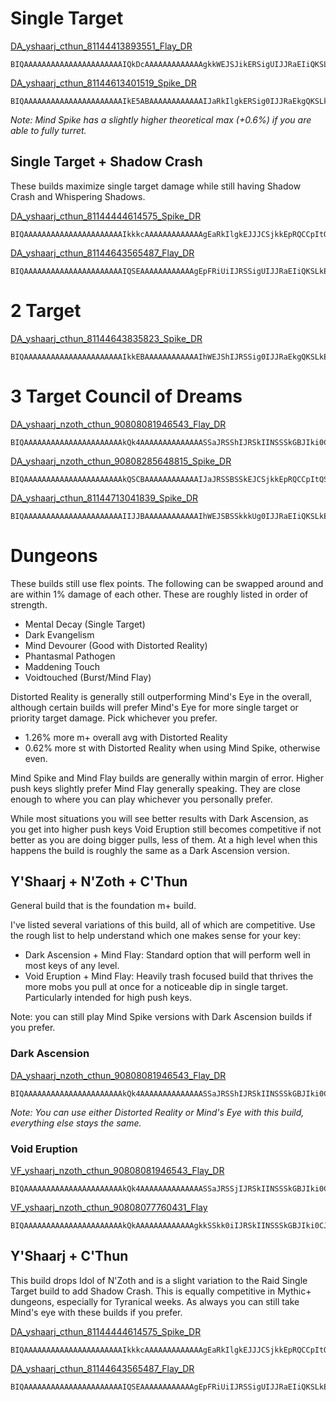 # Single Target
[DA_yshaarj_cthun_81144413893551_Flay_DR](<https://www.wowhead.com/ptr-2/talent-calc/priest/shadow/DAREEAVFEERUFEKFSKEQCBQNVRFQUFSlVFghBBE>)
```
BIQAAAAAAAAAAAAAAAAAAAAAAIQkDcAAAAAAAAAAAAAgkkWEJSJikERSigUIJJRaEIiQKSLkEUgA
```

[DA_yshaarj_cthun_81144613401519_Spike_DR](<https://www.wowhead.com/ptr-2/talent-calc/priest/shadow/DAREEAFUEERUVEKFSKEQCFQNVRFQVFGGVFghBBE>)
```
BIQAAAAAAAAAAAAAAAAAAAAAAIkE5ABAAAAAAAAAAAAIJaRkIlgkERSig0IJJRaEkgQKSLkEASA
```

*Note: Mind Spike has a slightly higher theoretical max (+0.6%) if you are able to fully turret.*
## Single Target + Shadow Crash
These builds maximize single target damage while still having Shadow Crash and Whispering Shadows.

[DA_yshaarj_cthun_81144444614575_Spike_DR](<https://www.wowhead.com/ptr-2/talent-calc/priest/shadow/DAREEAFUEERUVEKFSKEQCFQNVRFUVVEJVFghBBE>)
```
BIQAAAAAAAAAAAAAAAAAAAAAAIkkkcAAAAAAAAAAAAAgEaRkIlgkEJJJCSjkkEpRQCCpItQSAIB
```

[DA_yshaarj_cthun_81144643565487_Flay_DR](<https://www.wowhead.com/ptr-2/talent-calc/priest/shadow/DAREEAVFEERUFEKFSKEQCBQNVRFUUVQiVFghBBE>)
```
BIQAAAAAAAAAAAAAAAAAAAAAAIQSEAAAAAAAAAAAAgEpFRiUiIJRSSigUIJJRaEIiQKSLkEUgA
```
# 2 Target

[DA_yshaarj_cthun_81144643835823_Spike_DR](<https://www.wowhead.com/ptr-2/talent-calc/priest/shadow/DAREEAFUEERUVEKFSKEQCFQNVRFURVEiVFghBBE>)
```
BIQAAAAAAAAAAAAAAAAAAAAAAIkkEBAAAAAAAAAAAAIhWEJShIJRSSig0IJJRaEkgQKSLkEASA
```
# 3 Target Council of Dreams
[DA_yshaarj_nzoth_cthun_90808081946543_Flay_DR](<https://www.wowhead.com/ptr-2/talent-calc/priest/shadow/DAREEAFUEERUVEKFSKEQCFQNVRFUQVSkVFIFRBE>)
```
BIQAAAAAAAAAAAAAAAAAAAAAAkQk4AAAAAAAAAAAAAASSaJRSShIJRSkIINSSSkGBJIki0CJBgA
```

[DA_yshaarj_nzoth_cthun_90808285648815_Spike_DR](<https://www.wowhead.com/ptr-2/talent-calc/priest/shadow/DAREEAFUEERUVEKFSKEQCFQNVRFURVGCVFIFRBE>)
```
BIQAAAAAAAAAAAAAAAAAAAAAAkQSCBAAAAAAAAAAAAIJaJRSSBSSkEJCSjkkEpRQCCpItQSAIB
```

[DA_yshaarj_cthun_81144713041839_Spike_DR](<https://www.wowhead.com/ptr-2/talent-calc/priest/shadow/DAREEAVFEERUFEKFSKBQCBUNVRFURVEKVFghBBE>)
```
BIQAAAAAAAAAAAAAAAAAAAAAAIIJJBAAAAAAAAAAAAIhWEJSBSSkkkUg0IJJRaEIiQKSLkEUgE
```

# Dungeons
These builds still use flex points. The following can be swapped around and are within 1% damage of each other. These are roughly listed in order of strength.
- Mental Decay (Single Target)
- Dark Evangelism
- Mind Devourer (Good with Distorted Reality)
- Phantasmal Pathogen
- Maddening Touch
- Voidtouched (Burst/Mind Flay)

Distorted Reality is generally still outperforming Mind's Eye in the overall, although certain builds will prefer Mind's Eye for more single target or priority target damage. Pick whichever you prefer.
- 1.26% more m+ overall avg with Distorted Reality
- 0.62% more st with Distorted Reality when using Mind Spike, otherwise even.

Mind Spike and Mind Flay builds are generally within margin of error. Higher push keys slightly prefer Mind Flay generally speaking. They are close enough to where you can play whichever you personally prefer.

While most situations you will see better results with Dark Ascension, as you get into higher push keys Void Eruption still becomes competitive if not better as you are doing bigger pulls, less of them. At a high level when this happens the build is roughly the same as a Dark Ascension version.

## Y'Shaarj + N'Zoth + C'Thun
General build that is the foundation m+ build.

I've listed several variations of this build, all of which are competitive. Use the rough list to help understand which one makes sense for your key:
- Dark Ascension + Mind Flay: Standard option that will perform well in most keys of any level.
- Void Eruption + Mind Flay: Heavily trash focused build that thrives the more mobs you pull at once for a noticeable dip in single target. Particularly intended for high push keys.

Note: you can still play Mind Spike versions with Dark Ascension builds if you prefer.

### Dark Ascension
[DA_yshaarj_nzoth_cthun_90808081946543_Flay_DR](<https://www.wowhead.com/ptr-2/talent-calc/priest/shadow/DAREEAFUEERUVEKFSKEQCFQNVRFUQVSkVFIFRBE>)
```
BIQAAAAAAAAAAAAAAAAAAAAAAkQk4AAAAAAAAAAAAAASSaJRSShIJRSkIINSSSkGBJIki0CJBgA
```

*Note: You can use either Distorted Reality or Mind's Eye with this build, everything else stays the same.*

### Void Eruption
[VF_yshaarj_nzoth_cthun_90808081946543_Flay_DR](<https://www.wowhead.com/ptr-2/talent-calc/priest/shadow/DAREEAFUEERUVEKFSKEQCFQNVRFUQVSkVFIFRBU>)
```
BIQAAAAAAAAAAAAAAAAAAAAAAkQk4AAAAAAAAAAAAAASSaJRSSjIJRSkIINSSSkGBJIki0CJBgA
```

[VF_yshaarj_nzoth_cthun_90808077760431_Flay](<https://www.wowhead.com/ptr-2/talent-calc/priest/shadow/DAREEAFUEERUVEKFSKEQCFQNVRFUUVSgVFIFRBQ>)
```
BIQAAAAAAAAAAAAAAAAAAAAAAkQkAAAAAAAAAAAAAgkkSSkk0iIJRSkIINSSSkGBJIki0CJBgA
```

## Y'Shaarj + C'Thun
This build drops Idol of N'Zoth and is a slight variation to the Raid Single Target build to add Shadow Crash. This is equally competitive in Mythic+ dungeons, especially for Tyranical weeks. As always you can still take Mind's eye with these builds if you prefer.

[DA_yshaarj_cthun_81144444614575_Spike_DR](<https://www.wowhead.com/ptr-2/talent-calc/priest/shadow/DAREEAFUEERUVEKFSKEQCFQNVRFUVVEJVFghBBE>)
```
BIQAAAAAAAAAAAAAAAAAAAAAAIkkkcAAAAAAAAAAAAAgEaRkIlgkEJJJCSjkkEpRQCCpItQSAIB
```

[DA_yshaarj_cthun_81144643565487_Flay_DR](<https://www.wowhead.com/ptr-2/talent-calc/priest/shadow/DAREEAVFEERUFEKFSKEQCBQNVRFUUVQiVFghBBE>)
```
BIQAAAAAAAAAAAAAAAAAAAAAAIQSEAAAAAAAAAAAAgEpFRiUiIJRSSigUIJJRaEIiQKSLkEUgA
```